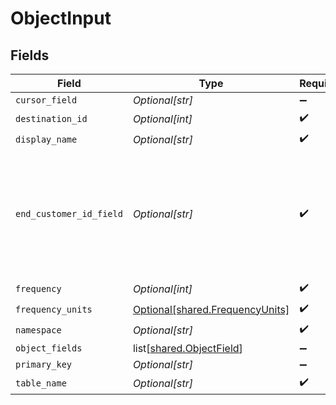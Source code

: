 # ObjectInput


## Fields

| Field                                                                                 | Type                                                                                  | Required                                                                              | Description                                                                           | Example                                                                               |
| ------------------------------------------------------------------------------------- | ------------------------------------------------------------------------------------- | ------------------------------------------------------------------------------------- | ------------------------------------------------------------------------------------- | ------------------------------------------------------------------------------------- |
| `cursor_field`                                                                        | *Optional[str]*                                                                       | :heavy_minus_sign:                                                                    | N/A                                                                                   | updated_at                                                                            |
| `destination_id`                                                                      | *Optional[int]*                                                                       | :heavy_check_mark:                                                                    | N/A                                                                                   | 2                                                                                     |
| `display_name`                                                                        | *Optional[str]*                                                                       | :heavy_check_mark:                                                                    | N/A                                                                                   | BigQuery                                                                              |
| `end_customer_id_field`                                                               | *Optional[str]*                                                                       | :heavy_check_mark:                                                                    | This is where Fabra will insert the End Customer ID specified when creating a source. | end_customer_id                                                                       |
| `frequency`                                                                           | *Optional[int]*                                                                       | :heavy_check_mark:                                                                    | N/A                                                                                   | 30                                                                                    |
| `frequency_units`                                                                     | [Optional[shared.FrequencyUnits]](undefined/models/shared/frequencyunits.md)          | :heavy_check_mark:                                                                    | N/A                                                                                   |                                                                                       |
| `namespace`                                                                           | *Optional[str]*                                                                       | :heavy_check_mark:                                                                    | N/A                                                                                   | bigquery_dataset                                                                      |
| `object_fields`                                                                       | list[[shared.ObjectField](undefined/models/shared/objectfield.md)]                    | :heavy_minus_sign:                                                                    | N/A                                                                                   |                                                                                       |
| `primary_key`                                                                         | *Optional[str]*                                                                       | :heavy_minus_sign:                                                                    | N/A                                                                                   | event_id                                                                              |
| `table_name`                                                                          | *Optional[str]*                                                                       | :heavy_check_mark:                                                                    | N/A                                                                                   | events                                                                                |